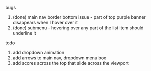 bugs

1. (done) main nav border bottom issue - part of top purple banner disappears when I hover over it
2. (done) submenu - hovering over any part of the list item should underline it

todo

1. add dropdown animation
2. add arrows to main nav, dropdown menu box
3. add scores across the top that slide across the viewport
